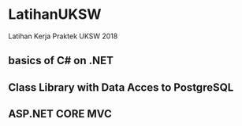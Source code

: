 # LatihanUKSW
Latihan Kerja Praktek UKSW 2018

## basics of C# on .NET
## Class Library with Data Acces to PostgreSQL
## ASP.NET CORE MVC 
